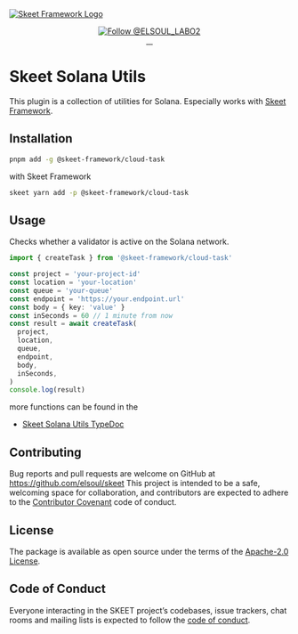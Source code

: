 <a href="https://skeet.dev">
  <img src="https://user-images.githubusercontent.com/20677823/221215449-93a7b5a8-5f33-4da8-9dd4-d0713db0a280.png" alt="Skeet Framework Logo">
</a>
<p align="center">
  <a href="https://twitter.com/intent/follow?screen_name=SkeetDev">
    <img src="https://img.shields.io/twitter/follow/ELSOUL_LABO2.svg?label=Follow%20@ELSOUL_LABO2" alt="Follow @ELSOUL_LABO2" />
  </a>
  <br/>

  <a aria-label="npm version" href="https://www.npmjs.com/package/@skeet-framework/cloud-task">
    <img alt="" src="https://badgen.net/npm/v/@skeet-framework/cloud-task">
  </a>
  <a aria-label="Downloads Number" href="https://www.npmjs.com/package/@skeet-framework/cloud-task">
    <img alt="" src="https://badgen.net/npm/dt/@skeet-framework/cloud-task">
  </a>
  <a aria-label="License" href="https://github.com/elsoul/skeet-cloud-task/blob/master/LICENSE.txt">
    <img alt="" src="https://badgen.net/badge/license/Apache/blue">
  </a>
    <a aria-label="Code of Conduct" href="https://github.com/elsoul/skeet-cloud-task/blob/master/CODE_OF_CONDUCT.md">
    <img alt="" src="https://img.shields.io/badge/Contributor%20Covenant-2.1-4baaaa.svg">
  </a>
</p>

# Skeet Solana Utils

This plugin is a collection of utilities for Solana.
Especially works with [Skeet Framework](https://skeet.dev).

## Installation

```bash
pnpm add -g @skeet-framework/cloud-task
```

with Skeet Framework

```bash
skeet yarn add -p @skeet-framework/cloud-task
```

## Usage

Checks whether a validator is active on the Solana network.

```typescript
import { createTask } from '@skeet-framework/cloud-task'

const project = 'your-project-id'
const location = 'your-location'
const queue = 'your-queue'
const endpoint = 'https://your.endpoint.url'
const body = { key: 'value' }
const inSeconds = 60 // 1 minute from now
const result = await createTask(
  project,
  location,
  queue,
  endpoint,
  body,
  inSeconds,
)
console.log(result)
```

more functions can be found in the

- [Skeet Solana Utils TypeDoc](https://elsoul.github.io/skeet-cloud-task/)

## Contributing

Bug reports and pull requests are welcome on GitHub at https://github.com/elsoul/skeet This project is intended to be a safe, welcoming space for collaboration, and contributors are expected to adhere to the [Contributor Covenant](http://contributor-covenant.org) code of conduct.

## License

The package is available as open source under the terms of the [Apache-2.0 License](https://www.apache.org/licenses/LICENSE-2.0).

## Code of Conduct

Everyone interacting in the SKEET project’s codebases, issue trackers, chat rooms and mailing lists is expected to follow the [code of conduct](https://github.com/elsoul/skeet-cli/blob/master/CODE_OF_CONDUCT.md).
